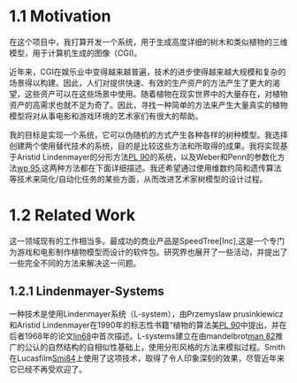 # 1.1 Motivation

在这个项目中，我打算开发一个系统，用于生成高度详细的树木和类似植物的三维模型，用于计算机生成的图像（CGI)。

近年来，CGI在娱乐业中变得越来越普遍，技术的进步使得越来越大规模和复杂的场景得以构建。因此，人们对提供快速、有效的生产资产的方法产生了更大的渴望，这些资产可以在这些场景中使用。随着植物在现实世界中的大量存在，对植物资产的高需求也就不足为奇了。因此，寻找一种简单的方法来产生大量真实的植物模型将对从事电影和游戏环境的艺术家们有很大的帮助。

我的目标是实现一个系统，它可以伪随机的方式产生各种各样的树种模型。我选择创建两个使用替代技术的系统，目的是比较这些方法和所取得的成果。我将实现基于Aristid Lindenmayer的分形方法[PL 90](http://algorithmicbotany.org/papers/selforg.sig2009.small.pdf)的系统，以及Weber和Penn的参数化方法[wp 95](http://www.cs.duke.edu/courses/cps124/spring08/assign/07_papers/p119-weber.pdf),这两种方法都在下面详细描述。我还希望通过使用维数约简和遗传算法等技术来简化/自动化任务的某些方面，从而改进艺术家树模型的设计过程。

# 1.2 Related Work

这一领域现有的工作相当多。最成功的商业产品是SpeedTree[Inc],这是一个专门为游戏和电影制作植物模型而设计的软件包。研究界也展开了一些活动，并提出了一些完全不同的方法来解决这一问题。

## 1.2.1 Lindenmayer-Systems

一种技术是使用Lindenmayer系统（L-system），由Przemyslaw prusinkiewicz和Aristid Lindenmayer在1990年的标志性书籍“植物的算法美[PL 90](http://algorithmicbotany.org/papers/selforg.sig2009.small.pdf)中提出，并在后者1968年的论文[lin68](http://www.sciencedirect.com/science/article/pii/0022519368900805)中首次描述。L-systems建立在由mandelbrot[man 82]()推广的公认的自然结构的自相似性基础上，使用分形风格的方法来模拟过程。Smith在Lucasfilm[Smi84](http://www.alvyray.com/Papers/CG/PlantsFractalsandFormalLanguages.pdf)上使用了这项技术，取得了令人印象深刻的效果，尽管近年来它已经不再受欢迎了。


